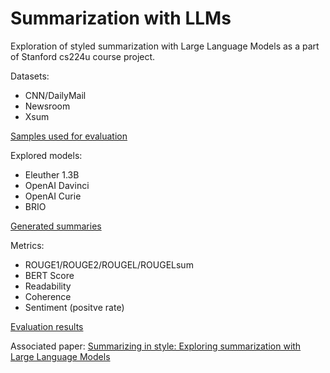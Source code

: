 # Summarization with LLMs
Exploration of styled summarization with Large Language Models as a part of Stanford cs224u course project.

Datasets:
- CNN/DailyMail
- Newsroom
- Xsum

[Samples used for evaluation](/data)

Explored models:
- Eleuther 1.3B
- OpenAI Davinci
- OpenAI Curie
- BRIO

[Generated summaries](/results)

Metrics:
- ROUGE1/ROUGE2/ROUGEL/ROUGELsum
- BERT Score
- Readability
- Coherence
- Sentiment (positve rate)

[Evaluation results](/eval)

Associated paper: [Summarizing in style: Exploring summarization with Large Language Models](Summarizing%20in%20style.pdf)



